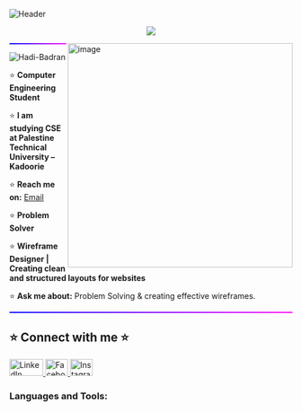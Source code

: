 
![Header](https://capsule-render.vercel.app/api?type=waving&color=timeGradient&height=222&section=header&text=Hi,%20I'm%20Hadi%20Badran!%20%F0%9F%91%8B&fontSize=45&width=1000&fontColor=ffffff)


<p align="center">
  <img src="https://readme-typing-svg.herokuapp.com?font=Courier+New&size=35&duration=2500&pause=1200&color=00FFFF&center=true&vCenter=true&width=1000&lines=👋👋👋👋">
</p>

<img align="right" alt="image" width="400" src="https://cdn.dribbble.com/users/730703/screenshots/6581243/avento.gif">

<hr style="border: none; height: 2px; background: linear-gradient(to right, #00f, #f0f);">



<p align="left">
  <img src="https://komarev.com/ghpvc/?username=Hadi-Badran&label=Profile%20Views&color=0e75b6&style=flat" alt="Hadi-Badran" />
</p>


⭐ **Computer Engineering Student**

⭐ **I am studying CSE at Palestine Technical University – Kadoorie** 

⭐ **Reach me on:** [Email](mailto:hadibadran1212@gmail.com)

⭐ **Problem Solver**

⭐ **Wireframe Designer | Creating clean and structured layouts for websites**

⭐ **Ask me about:** Problem Solving & creating effective wireframes.  

<hr style="border: none; height: 2px; background: linear-gradient(to right, #00f, #f0f);">


## ⭐ Connect with me ⭐

<a href="https://www.linkedin.com/in/hadi-badran-315872305/">
  <img src="https://upload.wikimedia.org/wikipedia/commons/0/01/LinkedIn_Logo.svg" alt="LinkedIn" width="60" height="30">
</a>
<a href="https://www.facebook.com/hadi.badran.7528/">
  <img src="https://upload.wikimedia.org/wikipedia/commons/5/51/Facebook_f_logo_%282019%29.svg" alt="Facebook" width="40" height="30">
</a>
<a href="https://www.instagram.com/hadibadran1212/">
  <img src="https://upload.wikimedia.org/wikipedia/commons/a/a5/Instagram_icon.png" alt="Instagram" width="40" height="30">
</a>

<h3 align="left"><strong>Languages and Tools:</strong></h3>

 
